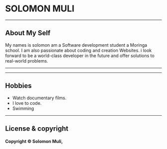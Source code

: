 <!-- About Myself -->
# SOLOMON MULI
---

<!-- my bio -->
## About My Self

My names is solomon am a Software development student a Moringa school. I am also passionate about coding and creation Websites. i look forward to be a world-class developer in the future and offer solutions to real-world problems.

---

----

<!-- Info about my hobbies -->
## Hobbies

- Watch documentary films.
- I love to code.
- Swimming
---

## License & copyright

#### Copyright © Solomon Muli,








